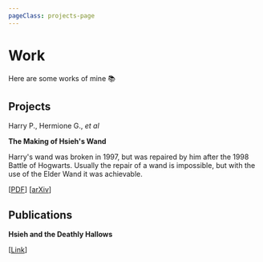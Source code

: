 ```yaml
---
pageClass: projects-page
---
```


# Work

Here are some works of mine :books:

## Projects

<ProjectCard image="/projects/1.png">

  Harry P., Hermione G., *et al*
  
  **The Making of Hsieh's Wand**
  
  Harry's wand was broken in 1997, but was repaired by him after the 1998 Battle of Hogwarts. Usually the repair of a wand is impossible, but with the use of the Elder Wand it was achievable.
  
  [[PDF](https://www.google.com)] [[arXiv](https://arxiv.org)]

</ProjectCard>

## Publications

<ProjectCard>

  **Hsieh and the Deathly Hallows**
  
  

  [[Link](https://www.google.com)]

</ProjectCard>

<style lang="stylus">

.projects-page
  background-color #fafbfc

</style>